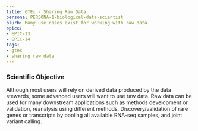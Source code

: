 ```yaml
---
title: GTEx - Sharing Raw Data
persona: PERSONA-1-biological-data-scientist
blurb: Many use cases exist for working with raw data.
epics:
- EPIC-13
- EPIC-14
tags:
- gtex
- sharing raw data
---
```

### Scientific Objective

Although most users will rely on derived data produced by the data stewards, some advanced users will want to use raw data. Raw data can be used for many downstream applications such as methods development or validation, reanalysis using different methods, Discovery/validation of rare genes or transcripts by pooling all available RNA-seq samples, and joint variant calling.